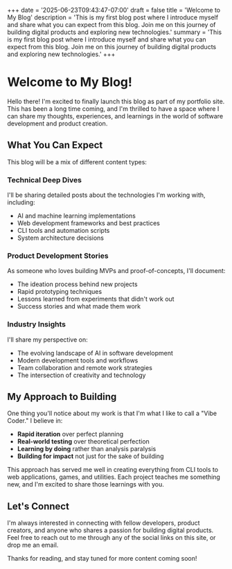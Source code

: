 +++
date = '2025-06-23T09:43:47-07:00'
draft = false
title = 'Welcome to My Blog'
description = 'This is my first blog post where I introduce myself and share what you can expect from this blog. Join me on this journey of building digital products and exploring new technologies.'
summary = 'This is my first blog post where I introduce myself and share what you can expect from this blog. Join me on this journey of building digital products and exploring new technologies.'
+++

# Welcome to My Blog!

Hello there! I'm excited to finally launch this blog as part of my portfolio site. This has been a long time coming, and I'm thrilled to have a space where I can share my thoughts, experiences, and learnings in the world of software development and product creation.

## What You Can Expect

This blog will be a mix of different content types:

### Technical Deep Dives
I'll be sharing detailed posts about the technologies I'm working with, including:
- AI and machine learning implementations
- Web development frameworks and best practices
- CLI tools and automation scripts
- System architecture decisions

### Product Development Stories
As someone who loves building MVPs and proof-of-concepts, I'll document:
- The ideation process behind new projects
- Rapid prototyping techniques
- Lessons learned from experiments that didn't work out
- Success stories and what made them work

### Industry Insights
I'll share my perspective on:
- The evolving landscape of AI in software development
- Modern development tools and workflows
- Team collaboration and remote work strategies
- The intersection of creativity and technology

## My Approach to Building

One thing you'll notice about my work is that I'm what I like to call a "Vibe Coder." I believe in:

- **Rapid iteration** over perfect planning
- **Real-world testing** over theoretical perfection  
- **Learning by doing** rather than analysis paralysis
- **Building for impact** not just for the sake of building

This approach has served me well in creating everything from CLI tools to web applications, games, and utilities. Each project teaches me something new, and I'm excited to share those learnings with you.

## Let's Connect

I'm always interested in connecting with fellow developers, product creators, and anyone who shares a passion for building digital products. Feel free to reach out to me through any of the social links on this site, or drop me an email.

Thanks for reading, and stay tuned for more content coming soon!
